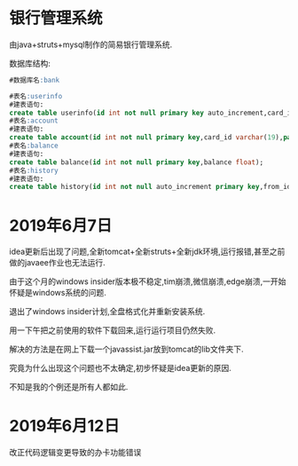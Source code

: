 # 银行管理系统
由java+struts+mysql制作的简易银行管理系统.

数据库结构:
```sql
#数据库名:bank

#表名:userinfo
#建表语句:
create table userinfo(id int not null primary key auto_increment,card_id varchar(19),name varchar(10),id_number varchar(18),phone_number varchar(11));
#表名:account
#建表语句:
create table account(id int not null primary key,card_id varchar(19),password varchar(6));
#表名:balance
#建表语句:
create table balance(id int not null primary key,balance float);
#表名:history
#建表语句:
create table history(id int not null auto_increment primary key,from_id int,to_id int,amount float);
```

# 2019年6月7日
idea更新后出现了问题,全新tomcat+全新struts+全新jdk环境,运行报错,甚至之前做的javaee作业也无法运行.

由于这个月的windows insider版本极不稳定,tim崩溃,微信崩溃,edge崩溃,一开始怀疑是windows系统的问题.

退出了windows insider计划,全盘格式化并重新安装系统.

用一下午把之前使用的软件下载回来,运行运行项目仍然失败.

解决的方法是在网上下载一个javassist.jar放到tomcat的lib文件夹下.

究竟为什么出现这个问题也不太确定,初步怀疑是idea更新的原因.

不知是我的个例还是所有人都如此.

# 2019年6月12日
改正代码逻辑变更导致的办卡功能错误